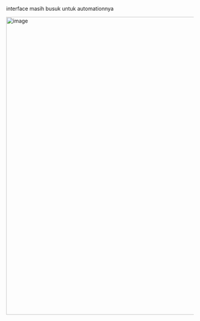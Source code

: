 interface masih busuk untuk automationnya

<img width="1280" height="800" alt="image" src="https://github.com/user-attachments/assets/72d7929d-ab25-4b19-9053-23813a277678" />
